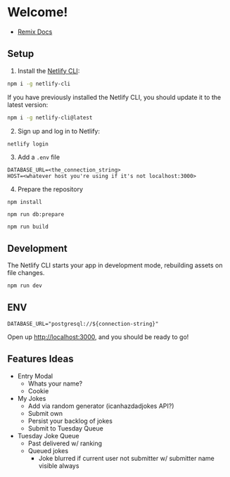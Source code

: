 # Welcome!

- [Remix Docs](https://remix.run/docs)

## Setup

1. Install the [Netlify CLI](https://www.netlify.com/products/dev/):

```sh
npm i -g netlify-cli
```

If you have previously installed the Netlify CLI, you should update it to the latest version:

```sh
npm i -g netlify-cli@latest
```

2. Sign up and log in to Netlify:

```sh
netlify login
```

3. Add a `.env` file

```dotenv
DATABASE_URL=<the_connection_string>
HOST=<whatever host you're using if it's not localhost:3000>
```

4. Prepare the repository

```shell
npm install

npm run db:prepare

npm run build
```

## Development

The Netlify CLI starts your app in development mode, rebuilding assets on file changes.

```sh
npm run dev
```

## ENV

```dotenv
DATABASE_URL="postgresql://${connection-string}"
```

Open up [http://localhost:3000](http://localhost:3000), and you should be ready to go!

## Features Ideas

- Entry Modal
  - Whats your name?
  - Cookie
- My Jokes
  - Add via random generator (icanhazdadjokes API?)
  - Submit own
  - Persist your backlog of jokes
  - Submit to Tuesday Queue
- Tuesday Joke Queue
  - Past delivered w/ ranking
  - Queued jokes
    - Joke blurred if current user not submitter w/ submitter name visible always
